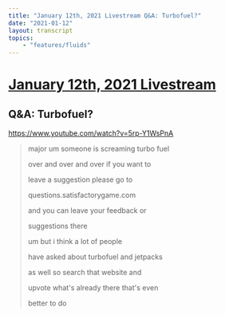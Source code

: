 ```yaml
---
title: "January 12th, 2021 Livestream Q&A: Turbofuel?"
date: "2021-01-12"
layout: transcript
topics:
    - "features/fluids"
---
```

# [January 12th, 2021 Livestream](../2021-01-12.md)
## Q&A: Turbofuel?
https://www.youtube.com/watch?v=5rp-Y1WsPnA
> major um someone is screaming turbo fuel
> 
> over and over and over if you want to
> 
> leave a suggestion please go to
> 
> questions.satisfactorygame.com
> 
> and you can leave your feedback or
> 
> suggestions there
> 
> um but i think a lot of people
> 
> have asked about turbofuel and jetpacks
> 
> as well so search that website and
> 
> upvote what's already there that's even
> 
> better to do
> 
